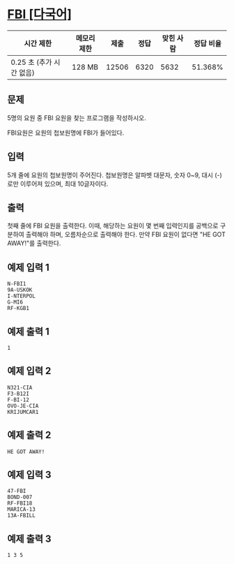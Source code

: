 # [FBI [다국어]](https://www.acmicpc.net/problem/2857)

| 시간 제한 | 메모리 제한 | 제출 | 정답 | 맞힌 사람 | 정답 비율 |
| --- | --- | --- | --- | --- | --- |
| 0.25 초 (추가 시간 없음) | 128 MB | 12506 | 6320 | 5632 | 51.368% |

## 문제

5명의 요원 중 FBI 요원을 찾는 프로그램을 작성하시오.

FBI요원은 요원의 첩보원명에 FBI가 들어있다.

## 입력

5개 줄에 요원의 첩보원명이 주어진다. 첩보원명은 알파벳 대문자, 숫자 0~9, 대시 (-)로만 이루어져 있으며, 최대 10글자이다.

## 출력

첫째 줄에 FBI 요원을 출력한다. 이때, 해당하는 요원이 몇 번째 입력인지를 공백으로 구분하여 출력해야 하며, 오름차순으로 출력해야 한다. 만약 FBI 요원이 없다면 "HE GOT AWAY!"를 출력한다.

## 예제 입력 1

```
N-FBI1
9A-USKOK
I-NTERPOL
G-MI6
RF-KGB1

```

## 예제 출력 1

```
1

```

## 예제 입력 2

```
N321-CIA
F3-B12I
F-BI-12
OVO-JE-CIA
KRIJUMCAR1

```

## 예제 출력 2

```
HE GOT AWAY!

```

## 예제 입력 3

```
47-FBI
BOND-007
RF-FBI18
MARICA-13
13A-FBILL

```

## 예제 출력 3

```
1 3 5
```
